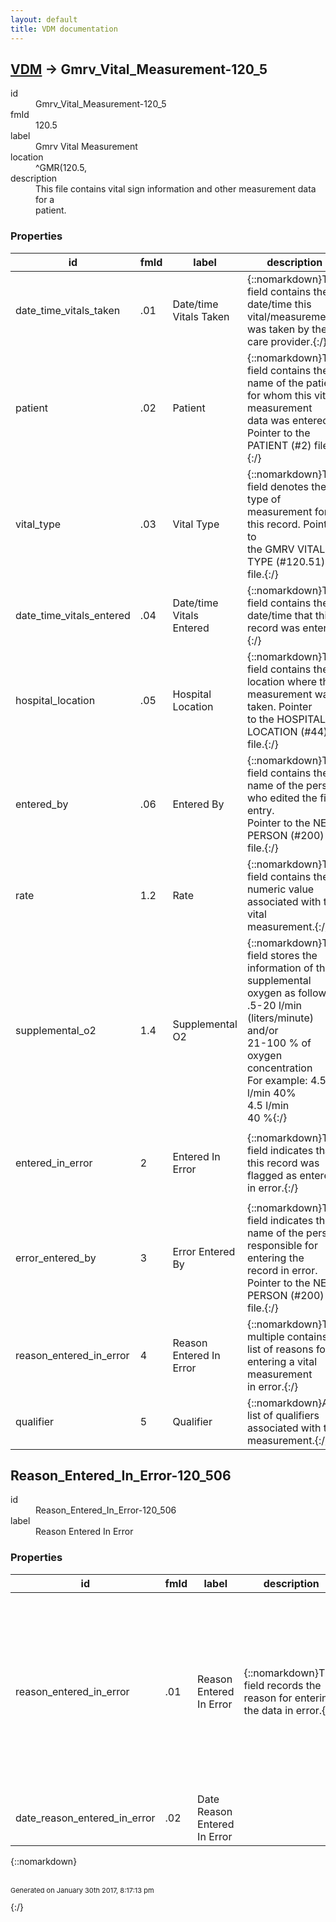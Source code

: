 ```yaml
---
layout: default
title: VDM documentation
---
```


## [VDM](TableOfContent.md) &#8594; Gmrv_Vital_Measurement-120_5 

<dl>
<dt>id</dt><dd>Gmrv_Vital_Measurement-120_5</dd>
<dt>fmId</dt><dd>120.5</dd>
<dt>label</dt><dd>Gmrv Vital Measurement</dd>
<dt>location</dt><dd>^GMR(120.5,</dd>
<dt>description</dt><dd>This file contains vital sign information and other measurement data for a <br/>patient.</dd>
</dl>

### Properties

| id | fmId | label | description | datatype | location | attributes | range | 
| --- | --- | --- | --- | --- | --- | --- | --- | 
| date_time_vitals_taken | .01 | Date/time Vitals Taken | {::nomarkdown}This field contains the date/time this vital/measurement was taken by the<br/>care provider.{:/} | DATE-TIME |  | REQUIRED, INDEXED |  | 
| patient | .02 | Patient | {::nomarkdown}This field contains the name of the patient for whom this vital measurement<br/>data was entered.  Pointer to the PATIENT (#2) file.{:/} | POINTER |  | REQUIRED, INDEXED | [Patient-2](Patient-2.md) | 
| vital_type | .03 | Vital Type | {::nomarkdown}This field denotes the type of measurement for this record.  Pointer to<br/>the GMRV VITAL TYPE (#120.51) file.{:/} | POINTER |  | REQUIRED, INDEXED | Gmrv_Vital_Type-120_51 | 
| date_time_vitals_entered | .04 | Date/time Vitals Entered | {::nomarkdown}This field contains the date/time that this record was entered.{:/} | DATE-TIME |  | REQUIRED |  | 
| hospital_location | .05 | Hospital Location | {::nomarkdown}This field contains the location where this measurement was taken.  Pointer <br/>to the HOSPITAL LOCATION (#44) file.{:/} | POINTER |  | REQUIRED | [Hospital_Location-44](Hospital_Location-44.md) | 
| entered_by | .06 | Entered By | {::nomarkdown}This field contains the name of the person who edited the file entry.  <br/>Pointer to the NEW PERSON (#200) file.{:/} | POINTER |  | REQUIRED | [New_Person-200](New_Person-200.md) | 
| rate | 1.2 | Rate | {::nomarkdown}This field contains the numeric value associated with this vital<br/>measurement.{:/} | STRING |  |  |  | 
| supplemental_o2 | 1.4 | Supplemental O2 | {::nomarkdown}This field stores the information of the supplemental oxygen as follows:<br/>  .5-20 l/min (liters/minute)   and/or<br/>  21-100 % of oxygen concentration<br/>For example: 4.5 l/min 40%<br/>             4.5 l/min<br/>             40 %{:/} | STRING |  |  |  | 
| entered_in_error | 2 | Entered In Error | {::nomarkdown}This field indicates that this record was flagged as entered in error.{:/} | BOOLEAN |  |  | {::nomarkdown}<dl><dt>1</dt><dd>true</dd></dl>{:/} | 
| error_entered_by | 3 | Error Entered By | {::nomarkdown}This field indicates the name of the person responsible for entering the <br/>record in error.  Pointer to the NEW PERSON (#200) file.{:/} | POINTER |  |  | [New_Person-200](New_Person-200.md) | 
| reason_entered_in_error | 4 | Reason Entered In Error | {::nomarkdown}This multiple contains a list of reasons for entering a vital measurement <br/>in error.{:/} | [OBJECT] |  |  | [Reason_Entered_In_Error-120_506](#Reason_Entered_In_Error-120_506)  | 
| qualifier | 5 | Qualifier | {::nomarkdown}A list of qualifiers associated with this measurement.{:/} | [POINTER] |  |  | {id:Gmrv_Vital_Qualifier-120_52} | 

## <a name="Reason_Entered_In_Error-120_506"></a>Reason_Entered_In_Error-120_506 

<dl>
<dt>id</dt><dd>Reason_Entered_In_Error-120_506</dd>
<dt>label</dt><dd>Reason Entered In Error</dd>
</dl>

### Properties

| id | fmId | label | description | datatype | location | attributes | range | 
| --- | --- | --- | --- | --- | --- | --- | --- | 
| reason_entered_in_error | .01 | Reason Entered In Error | {::nomarkdown}This field records the reason for entering the data in error.{:/} | ENUMERATION |  | REQUIRED | {::nomarkdown}<dl><dt>2</dt><dd>INCORRECT READING</dd><dt>4</dt><dd>INVALID RECORD</dd><dt>1</dt><dd>INCORRECT DATE/TIME</dd><dt>3</dt><dd>INCORRECT PATIENT</dd></dl>{:/} | 
| date_reason_entered_in_error | .02 | Date Reason Entered In Error |  | DATE-TIME |  |  |  | 

{::nomarkdown} <br/><br/><p style="font-size: 11px">Generated on January 30th 2017, 8:17:13 pm</p>{:/}